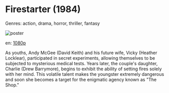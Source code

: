 # Firestarter (1984)

Genres: action, drama, horror, thriller, fantasy

![poster](http://image.tmdb.org/t/p/w500/nIo0DYQ7mcRLYUuihN4gao9Xupj.jpg)

en:
  [1080p](magnet:?xt=urn:btih:08CFC39F293FD9B847B6F0AE0F64C2D98F1FB13D&tr=udp://glotorrents.pw:6969/announce&tr=udp://tracker.opentrackr.org:1337/announce&tr=udp://torrent.gresille.org:80/announce&tr=udp://tracker.openbittorrent.com:80&tr=udp://tracker.coppersurfer.tk:6969&tr=udp://tracker.leechers-paradise.org:6969&tr=udp://p4p.arenabg.ch:1337&tr=udp://tracker.internetwarriors.net:1337)
  


As youths, Andy McGee (David Keith) and his future wife, Vicky (Heather Locklear), participated in secret experiments, allowing themselves to be subjected to mysterious medical tests. Years later, the couple's daughter, Charlie (Drew Barrymore), begins to exhibit the ability of setting fires solely with her mind. This volatile talent makes the youngster extremely dangerous and soon she becomes a target for the enigmatic agency known as "The Shop."